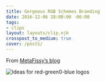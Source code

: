 ```yaml
---
title: Gorgeous RGB Schemes Branding
date: 2016-12-06 18:00:00 -06:00
tags:
- clips
layout: layouts/clip.njk
crosspost_to_medium: true
cover: /posts/
---
```


From [MetaFissy’s blog](https://metafizzy.co/blog/rgb-schemes-logo/)

![Ideas for red-green0-blue logos](https://i.imgur.com/1tRedUl.png)
